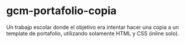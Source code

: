 # gcm-portafolio-copia
Un trabajp escolar donde el objetivo era intentar hacer una copia a un template de portafolio, utilizando solamente HTML y CSS (inline solo).
